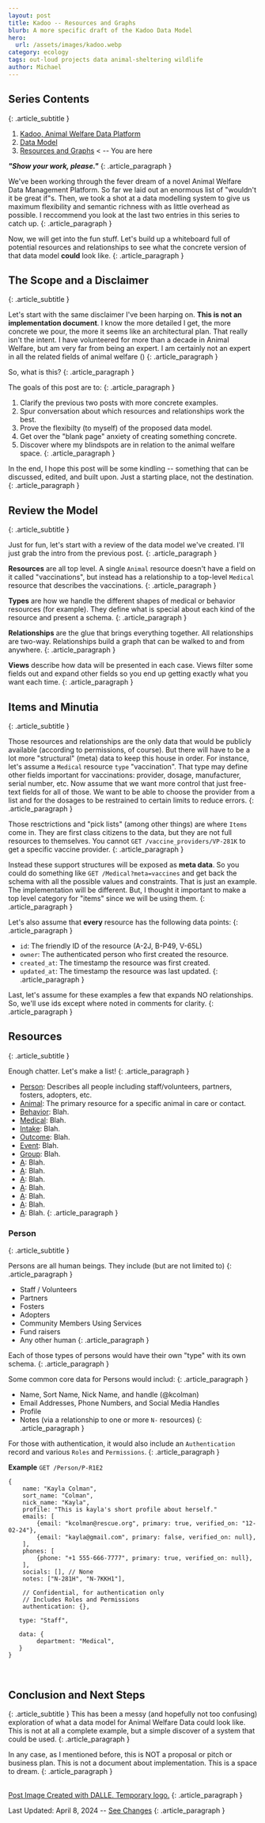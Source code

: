 ```yaml
---
layout: post
title: Kadoo -- Resources and Graphs 
blurb: A more specific draft of the Kadoo Data Model
hero:
  url: /assets/images/kadoo.webp
category: ecology
tags: out-loud projects data animal-sheltering wildlife
author: Michael
---
```


## Series Contents
{: .article_subtitle }

1. [Kadoo, Animal Welfare Data Platform](https://electricjones.me/ecology/2024/02/25/kadoo/)
2. [Data Model](https://electricjones.me/ecology/2024/04/03/kadoo-data/)
2. [Resources and Graphs](#) < -- You are here

<b><i>"Show your work, please."</i></b>
{: .article_paragraph }

We've been working through the fever dream of a novel Animal Welfare Data Management Platform. So far we laid out an enormous list of "wouldn't it be great if"s. Then, we took a shot at a data modelling system to give us maximum flexibility and semantic richness with as little overhead as possible. I reccommend you look at the last two entries in this series to catch up.
{: .article_paragraph }

Now, we will get into the fun stuff. Let's build up a whiteboard full of potential resources and relationships to see what the concrete version of that data model **could** look like.
{: .article_paragraph }

## The Scope and a Disclaimer
{: .article_subtitle }

Let's start with the same disclaimer I've been harping on. **This is not an implementation document**. I know the more detailed I get, the more concrete we pour, the more it seems like an architectural plan. That really isn't the intent. I have volunteered for more than a decade in Animal Welfare, but am very far from being an expert. I am certainly not an expert in all the related fields of animal welfare ()
{: .article_paragraph }

So, what is this?
{: .article_paragraph }

The goals of this post are to:
{: .article_paragraph }

1. Clarify the previous two posts with more concrete examples.
2. Spur conversation about which resources and relationships work the best.
3. Prove the flexibilty (to myself) of the proposed data model.
4. Get over the "blank page" anxiety of creating something concrete.
5. Discover where my blindspots are in relation to the animal welfare space.
{: .article_paragraph }

In the end, I hope this post will be some kindling -- something that can be discussed, edited, and built upon. Just a starting place, not the destination.
{: .article_paragraph }

## Review the Model
{: .article_subtitle }

Just for fun, let's start with a review of the data model we've created. I'll just grab the intro from the previous post.
{: .article_paragraph }

**Resources** are all top level. A single `Animal` resource doesn't have a field on it called "vaccinations", but instead has a relationship to a top-level `Medical` resource that describes the vaccinations.
{: .article_paragraph }

**Types** are how we handle the different shapes of medical or behavior resources (for example). They define what is special about each kind of the resource and present a schema. 
{: .article_paragraph }

**Relationships** are the glue that brings everything together. All relationships are two-way. Relationships build a graph that can be walked to and from anywhere.
{: .article_paragraph }

**Views** describe how data will be presented in each case. Views filter some fields out and expand other fields so you end up getting exactly what you want each time.
{: .article_paragraph }

## Items and Minutia 
{: .article_subtitle }

Those resources and relationships are the only data that would be publicly available (according to permissions, of course). But there will have to be a lot more "structural" (meta) data to keep this house in order. For instance, let's assume a `Medical` resource `type` "vaccination". That type may define other fields important for vaccinations: provider, dosage, manufacturer, serial number, etc. Now assume that we want more control that just free-text fields for all of those. We want to be able to choose the provider from a list and for the dosages to be restrained to certain limits to reduce errors.
{: .article_paragraph }

Those resctrictions and "pick lists" (among other things) are where `Items` come in. They are first class citizens to the data, but they are not full resources to themselves. You cannot `GET /vaccine_providers/VP-281K` to get a specific vaccine provider.
{: .article_paragraph }

Instead these support structures will be exposed as **meta data**. So you could do something like `GET /Medical?meta=vaccines` and get back the schema with all the possible values and constraints. That is just an example. The implementation will be different. But, I thought it important to make a top level category for "items" since we will be using them.
{: .article_paragraph }

Let's also assume that **every** resource has the following data points:
{: .article_paragraph }

- `id`: The friendly ID of the resource (A-2J, B-P49, V-65L)
- `owner`: The authenticated person who first created the resource.
- `created_at`: The timestamp the resource was first created.
- `updated_at`: The timestamp the resource was last updated.
{: .article_paragraph }

Last, let's assume for these examples a few that expands NO relationships. So, we'll use ids except where noted in comments for clarity.
{: .article_paragraph }

## Resources 
{: .article_subtitle }

Enough chatter. Let's make a list!
{: .article_paragraph }

- [Person](#): Describes all people including staff/volunteers, partners, fosters, adopters, etc.
- [Animal](#): The primary resource for a specific animal in care or contact.
- [Behavior](#): Blah.
- [Medical](#): Blah.
- [Intake](#): Blah.
- [Outcome](#): Blah.
- [Event](#): Blah.
- [Group](#): Blah.
- [A](#): Blah.
- [A](#): Blah.
- [A](#): Blah.
- [A](#): Blah.
- [A](#): Blah.
- [A](#): Blah.
- [A](#): Blah.
{: .article_paragraph }

### Person
{: .article_subtitle }

Persons are all human beings. They include (but are not limited to)
{: .article_paragraph }

- Staff / Volunteers
- Partners
- Fosters
- Adopters
- Community Members Using Services
- Fund raisers
- Any other human
{: .article_paragraph }

Each of those types of persons would have their own "type" with its own schema.
{: .article_paragraph }

Some common core data for Persons would includ:
{: .article_paragraph }

- Name, Sort Name, Nick Name, and handle (@kcolman)
- Email Addresses, Phone Numbers, and Social Media Handles
- Profile
- Notes (via a relationship to one or more `N-` resources)
{: .article_paragraph }

For those with authentication, it would also include an `Authentication` record and various `Roles` and `Permissions`.
{: .article_paragraph }

**Example**
`GET /Person/P-R1E2`
```jsonc
{
    name: "Kayla Colman",
    sort_name: "Colman",
    nick_name: "Kayla",
    profile: "This is kayla's short profile about herself."
    emails: [
        {email: "kcolman@rescue.org", primary: true, verified_on: "12-02-24"},
        {email: "kayla@gmail.com", primary: false, verified_on: null},
    ],
    phones: [
        {phone: "+1 555-666-7777", primary: true, verified_on: null},
    ],
    socials: [], // None
    notes: ["N-281H", "N-7KKH1"],

    // Confidential, for authentication only
    // Includes Roles and Permissions
    authentication: {},

   type: "Staff",

   data: {
        department: "Medical",
   }
}
```
<br />

## Conclusion and Next Steps
{: .article_subtitle }
This has been a messy (and hopefully not too confusing) exploration of what a data model for Animal Welfare Data could look like. This is not at all a complete example, but a simple discover of a system that could be used. 
{: .article_paragraph }

In any case, as I mentioned before, this is NOT a proposal or pitch or business plan. This is not a document about implementation. This is a space to dream.
{: .article_paragraph }

<br />
<a href="https://openai.com/research/dall-e">Post Image Created with DALLE. Temporary logo.</a>
{: .article_paragraph }

Last Updated: April 8, 2024 -- [See Changes](https://github.com/electricjones/electricjones.github.io/commits/main/_posts/2024-02-25-kadoo.md)
{: .article_paragraph }
<br />
